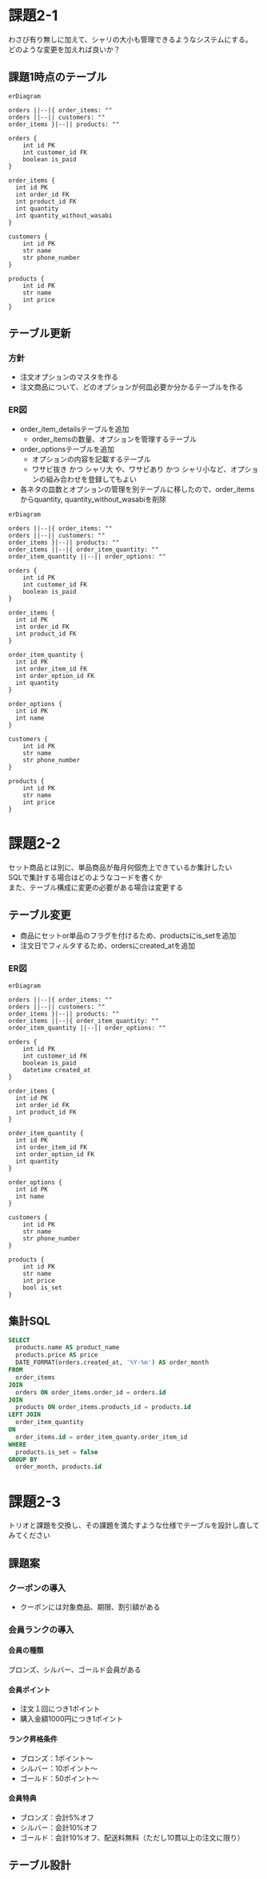 
# 課題2-1

わさび有り無しに加えて、シャリの大小も管理できるようなシステムにする。  
どのような変更を加えれば良いか？

## 課題1時点のテーブル

```mermaid
erDiagram

orders ||--|{ order_items: ""
orders ||--|| customers: ""
order_items }|--|| products: ""

orders {
    int id PK
    int customer_id FK
    boolean is_paid
}

order_items {
  int id PK
  int order_id FK
  int product_id FK
  int quantity
  int quantity_without_wasabi
}

customers {
    int id PK
    str name
    str phone_number
}

products {
    int id PK
    str name
    int price
}
```

## テーブル更新

### 方針

- 注文オプションのマスタを作る
- 注文商品について、どのオプションが何皿必要か分かるテーブルを作る

### ER図

- order_item_detailsテーブルを追加
  - order_itemsの数量、オプションを管理するテーブル
- order_optionsテーブルを追加
  - オプションの内容を記載するテーブル
  - ワサビ抜き かつ シャリ大 や、ワサビあり かつ シャリ小など、オプションの組み合わせを登録してもよい
- 各ネタの皿数とオプションの管理を別テーブルに移したので、order_itemsからquantity, quantity_without_wasabiを削除

```mermaid
erDiagram

orders ||--|{ order_items: ""
orders ||--|| customers: ""
order_items }|--|| products: ""
order_items ||--|{ order_item_quantity: ""
order_item_quantity ||--|| order_options: ""

orders {
    int id PK
    int customer_id FK
    boolean is_paid
}

order_items {
  int id PK
  int order_id FK
  int product_id FK
}

order_item_quantity {
  int id PK
  int order_item_id FK
  int order_option_id FK
  int quantity
}

order_options {
  int id PK
  int name
}

customers {
    int id PK
    str name
    str phone_number
}

products {
    int id PK
    str name
    int price
}
```

# 課題2-2

セット商品とは別に、単品商品が毎月何個売上できているか集計したい  
SQLで集計する場合はどのようなコードを書くか  
また、テーブル構成に変更の必要がある場合は変更する

## テーブル変更

- 商品にセットor単品のフラグを付けるため、productsにis_setを追加  
- 注文日でフィルタするため、ordersにcreated_atを追加

### ER図

```mermaid
erDiagram

orders ||--|{ order_items: ""
orders ||--|| customers: ""
order_items }|--|| products: ""
order_items ||--|{ order_item_quantity: ""
order_item_quantity ||--|| order_options: ""

orders {
    int id PK
    int customer_id FK
    boolean is_paid
    datetime created_at
}

order_items {
  int id PK
  int order_id FK
  int product_id FK
}

order_item_quantity {
  int id PK
  int order_item_id FK
  int order_option_id FK
  int quantity
}

order_options {
  int id PK
  int name
}

customers {
    int id PK
    str name
    str phone_number
}

products {
    int id PK
    str name
    int price
    bool is_set
}
```

## 集計SQL

```SQL
SELECT
  products.name AS product_name
  products.price AS price
  DATE_FORMAT(orders.created_at, '%Y-%m') AS order_month
FROM
  order_items
JOIN
  orders ON order_items.order_id = orders.id
JOIN 
  products ON order_items.products_id = products.id
LEFT JOIN
  order_item_quantity 
ON 
  order_items.id = order_item_quanty.order_item_id
WHERE
  products.is_set = false
GROUP BY
  order_month, products.id

```

# 課題2-3

トリオと課題を交換し、その課題を満たすような仕様でテーブルを設計し直してみてください

## 課題案

### クーポンの導入

- クーポンには対象商品、期限、割引額がある

### 会員ランクの導入

#### 会員の種類

ブロンズ、シルバー、ゴールド会員がある

#### 会員ポイント

- 注文１回につき1ポイント
- 購入金額1000円につき1ポイント

#### ランク昇格条件

- ブロンズ：1ポイント～
- シルバー：10ポイント～
- ゴールド：50ポイント～

#### 会員特典

- ブロンズ：会計5%オフ
- シルバー：会計10%オフ
- ゴールド：会計10%オフ、配送料無料（ただし10貫以上の注文に限り）

## テーブル設計
